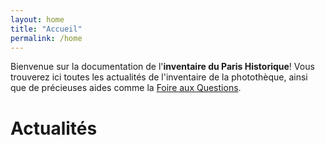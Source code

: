 ```yaml
---
layout: home
title: "Accueil"
permalink: /home
---
```

Bienvenue sur la documentation de l'**inventaire du Paris Historique**!
Vous trouverez ici toutes les actualités de l'inventaire de la photothèque, ainsi que de précieuses aides comme la [Foire aux Questions](https://maximechallon.github.io/InventaireParisHistorique/faq).

# Actualités